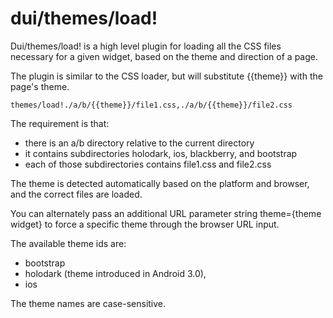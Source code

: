 # dui/themes/load!

Dui/themes/load! is a high level plugin for loading all the CSS files necessary for a given widget,
based on the theme and direction of a page.

The plugin is similar to the CSS loader, but will substitute {{theme}} with the page's theme.

	themes/load!./a/b/{{theme}}/file1.css,./a/b/{{theme}}/file2.css

The requirement is that:

- there is an a/b directory relative to the current directory
- it contains subdirectories holodark, ios, blackberry, and bootstrap
- each of those subdirectories contains file1.css and file2.css

The theme is detected automatically based on the platform and browser, and the correct files are loaded.

You can alternately pass an additional URL parameter string
theme={theme widget} to force a specific theme through the browser
URL input.

The available theme ids are:
 - bootstrap
 - holodark (theme introduced in Android 3.0),
 - ios

 The theme names are case-sensitive.
